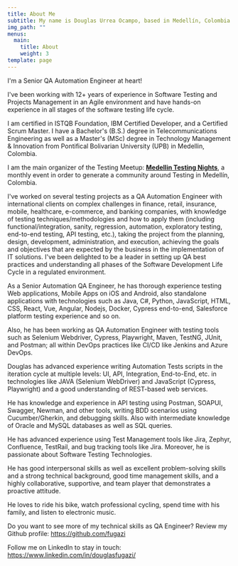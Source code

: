```yaml
---
title: About Me
subtitle: My name is Douglas Urrea Ocampo, based in Medellín, Colombia.
img_path: ""
menus:
  main:
    title: About
    weight: 3
template: page
---
```

I'm a Senior QA Automation Engineer at heart!

I've been working with 12+ years of experience in Software Testing and Projects Management in an Agile environment and have hands-on experience in all stages of the software testing life cycle.

I am certified in ISTQB Foundation, IBM Certified Developer, and a Certified Scrum Master. I have a Bachelor's (B.S.) degree in Telecommunications Engineering as well as a Master's (MSc) degree in Technology Management & Innovation from Pontifical Bolivarian University (UPB) in Medellin, Colombia.

I am the main organizer of the Testing Meetup: **[Medellin Testing Nights](https://www.meetup.com/es-ES/Medellin-Testing-Night/)**, a monthly event in order to generate a community around Testing in Medellín, Colombia.

I've worked on several testing projects as a QA Automation Engineer with international clients on complex challenges in finance, retail, insurance, mobile, healthcare, e-commerce, and banking companies, with knowledge of testing techniques/methodologies and how to apply them (including functional/integration, sanity, regression, automation, exploratory testing, end-to-end testing, API testing, etc.), taking the project from the planning, design, development, administration, and execution, achieving the goals and objectives that are expected by the business in the implementation of IT solutions. I've been delighted to be a leader in setting up QA best practices and understanding all phases of the Software Development Life Cycle in a regulated environment.

As a Senior Automation QA Engineer, he has thorough experience testing Web applications, Mobile Apps on iOS and Android, also standalone applications with technologies such as Java, C#, Python, JavaScript, HTML, CSS, React, Vue, Angular, Nodejs, Docker, Cypress end-to-end, Salesforce platform testing experience and so on.

Also, he has been working as QA Automation Engineer with testing tools such as Selenium Webdriver, Cypress, Playwright, Maven, TestNG, JUnit, and Postman; all within DevOps practices like CI/CD like Jenkins and Azure DevOps.

Douglas has advanced experience writing Automation Tests scripts in the iteration cycle at multiple levels: UI, API, Integration, End-to-End, etc. in technologies like JAVA (Selenium WebDriver) and JavaScript (Cypress, Playwright) and a good understanding of REST-based web services.

He has knowledge and experience in API testing using Postman, SOAPUI, Swagger, Newman, and other tools, writing BDD scenarios using Cucumber/Gherkin, and debugging skills. Also with intermediate knowledge of Oracle and MySQL databases as well as SQL queries.

He has advanced experience using Test Management tools like Jira, Zephyr, Confluence, TestRail, and bug tracking tools like Jira. Moreover, he is passionate about Software Testing Technologies.

He has good interpersonal skills as well as excellent problem-solving skills and a strong technical background, good time management skills, and a highly collaborative, supportive, and team player that demonstrates a proactive attitude.

He loves to ride his bike, watch professional cycling, spend time with his family, and listen to electronic music.

Do you want to see more of my technical skills as QA Engineer?
Review my Github profile: <https://github.com/fugazi>

Follow me on LinkedIn to stay in touch: <https://www.linkedin.com/in/douglasfugazi/>
